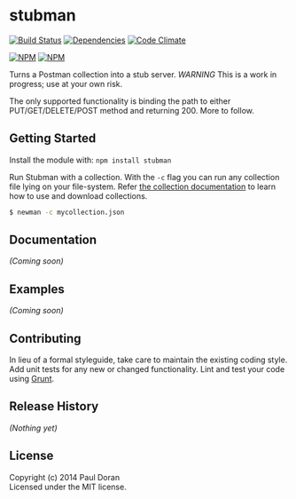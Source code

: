 # stubman 
  [![Build Status](https://secure.travis-ci.org/dorzey/stubman.png?branch=master)](http://travis-ci.org/dorzey/stubman)
  [![Dependencies](https://david-dm.org/dorzey/stubman.png)](https://david-dm.org/dorzey/stubman)
  [![Code Climate](https://codeclimate.com/github/dorzey/stubman.png)](https://codeclimate.com/github/dorzey/stubman)

[![NPM](https://nodei.co/npm/stubman.png?stars&downloads)](https://nodei.co/npm/stubman/)
[![NPM](https://nodei.co/npm-dl/stubman.png)](https://nodei.co/npm/stubman/)

Turns a Postman collection into a stub server. *WARNING* This is a work in progress; use at your own risk.

The only supported functionality is binding the path to either PUT/GET/DELETE/POST method and returning 200. More to follow.


## Getting Started
Install the module with: `npm install stubman`

Run Stubman with a collection. With the `-c` flag you can run any collection file lying on your file-system. Refer [the collection documentation](http://www.getpostman.com/docs/collections) to learn how to use and download collections.

```bash
$ newman -c mycollection.json
```

## Documentation
_(Coming soon)_

## Examples
_(Coming soon)_

## Contributing
In lieu of a formal styleguide, take care to maintain the existing coding style. Add unit tests for any new or changed functionality. Lint and test your code using [Grunt](http://gruntjs.com/).

## Release History
_(Nothing yet)_

## License
Copyright (c) 2014 Paul Doran  
Licensed under the MIT license.
